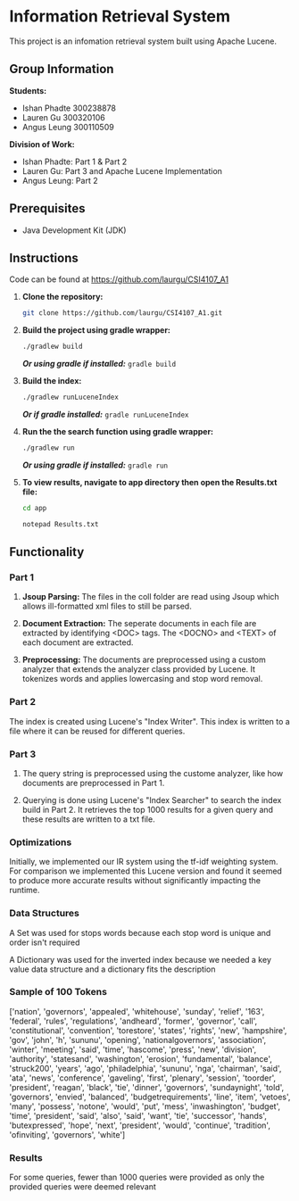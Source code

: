 # Information Retrieval System

This project is an infomation retrieval system built using Apache Lucene.

## Group Information

**Students:**

- Ishan Phadte 300238878
- Lauren Gu 300320106
- Angus Leung 300110509

**Division of Work:**

- Ishan Phadte: Part 1 & Part 2
- Lauren Gu: Part 3 and Apache Lucene Implementation
- Angus Leung: Part 2

## Prerequisites

- Java Development Kit (JDK)

## Instructions

Code can be found at https://github.com/laurgu/CSI4107_A1 

1. **Clone the repository:**

   ```bash
   git clone https://github.com/laurgu/CSI4107_A1.git
   ```

2. **Build the project using gradle wrapper:**

   ```bash
   ./gradlew build
   ```

   **_Or using gradle if installed:_** `gradle build`

3. **Build the index:**

   ```bash
   ./gradlew runLuceneIndex
   ```

   **_Or if gradle installed:_** `gradle runLuceneIndex`

4. **Run the the search function using gradle wrapper:**

   ```bash
   ./gradlew run
   ```

   **_Or using gradle if installed:_** `gradle run`

5. **To view results, navigate to app directory then open the Results.txt file:**

   ```bash
   cd app

   notepad Results.txt
   ```

## Functionality

### Part 1

1. **Jsoup Parsing:** The files in the coll folder are read using Jsoup which allows ill-formatted xml files to still be parsed.

2. **Document Extraction:** The seperate documents in each file are extracted by identifying \<DOC> tags. The \<DOCNO> and \<TEXT> of each document are extracted.

3. **Preprocessing:** The documents are preprocessed using a custom analyzer that extends the analyzer class provided by Lucene.
   It tokenizes words and applies lowercasing and stop word removal.

### Part 2

The index is created using Lucene's "Index Writer". This index is written to a file where it can be reused for different queries.

### Part 3

1. The query string is preprocessed using the custome analyzer, like how documents are preprocessed in Part 1.

2. Querying is done using Lucene's "Index Searcher" to search the index build in Part 2. It retrieves the top 1000 results for a given query and these results are written to a txt file.

### Optimizations

Initially, we implemented our IR system using the tf-idf weighting system. For comparison we implemented this Lucene version and found it seemed to produce more accurate results without significantly impacting the runtime.

### Data Structures 

A Set was used for stops words because each stop word is unique and order isn't required

A Dictionary was used for the inverted index because we needed a key value data structure and a dictionary fits the description 


### Sample of 100 Tokens 

['nation', 'governors', 'appealed', 'whitehouse', 'sunday', 'relief', '163', 'federal', 'rules', 'regulations', 'andheard', 'former', 'governor', 'call', 'constitutional', 'convention', 'torestore', 'states', 'rights', 'new', 'hampshire', 'gov', 'john', 'h', 'sununu', 'opening', 'nationalgovernors', 'association', 'winter', 'meeting', 'said', 'time', 'hascome', 'press', 'new', 'division', 'authority', 'statesand', 'washington', 'erosion', 'fundamental', 'balance', 'struck200', 'years', 'ago', 'philadelphia', 'sununu', 'nga', 'chairman', 'said', 'ata', 'news', 'conference', 'gaveling', 'first', 'plenary', 'session', 'toorder', 'president', 'reagan', 'black', 'tie', 'dinner', 'governors', 'sundaynight', 'told', 'governors', 'envied', 'balanced', 'budgetrequirements', 'line', 'item', 'vetoes', 'many', 'possess', 'notone', 'would', 'put', 'mess', 'inwashington', 'budget', 'time', 'president', 'said', 'also', 'said', 'want', 'tie', 'successor', 'hands', 'butexpressed', 'hope', 'next', 'president', 'would', 'continue', 'tradition', 'ofinviting', 'governors', 'white']


### Results

For some queries, fewer than 1000 queries were provided as only the provided queries were deemed relevant